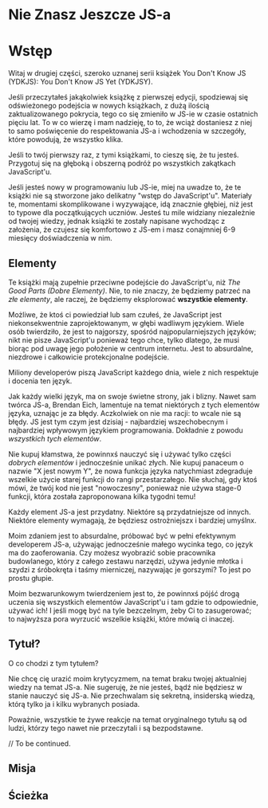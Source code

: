 # Nie Znasz Jeszcze JS-a
# Wstęp

Witaj w drugiej części, szeroko uznanej serii książek You Don't
Know JS (YDKJS): You Don't Know JS Yet (YDKJSY).

Jeśli przeczytałeś jakąkolwiek książkę z pierwszej edycji, spodziewaj się
odświeżonego podejścia w nowych książkach, z dużą ilością zaktualizowanego
pokrycia, tego co się zmieniło w JS-ie w czasie ostatnich pięciu lat.
To w co wierzę i mam nadzieję, to to, że wciąż dostaniesz z niej
to samo poświęcenie do respektowania JS-a i wchodzenia w szczegóły,
które powodują, że wszystko klika.

Jeśli to twój pierwszy raz, z tymi książkami, to cieszę się, że tu jesteś.
Przygotuj się na głęboką i obszerną podróż po wszystkich zakątkach JavaScript'u.

Jeśli jesteś nowy w programowaniu lub JS-ie, miej na uwadze to, że te książki nie
są stworzone jako delikatny "wstęp do JavaScript'u". Materiały te, momentami
skomplikowane i wyzywające, idą znacznie głębiej, niż jest to typowe dla
początkujących uczniów. Jesteś tu mile widziany niezależnie od twojej wiedzy,
jednak książki te zostały napisane wychodząc z założenia, że czujesz się komfortowo
z JS-em i masz conajmniej 6-9 miesięcy doświadczenia w nim.

## Elementy

Te książki mają zupełnie przeciwne podejście do JavaScript'u, niż *The Good Parts
(Dobre Elementy)*. Nie, to nie znaczy, że będziemy patrzeć na *złe elementy*, ale
raczej, że będziemy eksplorować **wszystkie elementy**.

Możliwe, że ktoś ci powiedział lub sam czułeś, że JavaScript jest 
niekonsekwentnie zaprojektowanym, w głębi wadliwym językiem. Wiele osób twierdziło,
że jest to najgorszy, spośród najpopularniejszych języków; nikt nie pisze JavaScript'u
ponieważ tego chce, tylko dlatego, że musi biorąc pod uwagę jego położenie w centrum
internetu. Jest to absurdalne, niezdrowe i całkowicie protekcjonalne podejście.

Miliony developerów piszą JavaScript każdego dnia, wiele z nich respektuje i docenia
ten język.

Jak każdy wielki język, ma on swoje świetne strony, jak i blizny. Nawet sam twórca
JS-a, Brendan Eich, lamentuje na temat niektórych z tych elementów języka,
uznając je za błędy. Aczkolwiek on nie ma racji: to wcale nie są błędy. JS jest
tym czym jest dzisiaj - najbardziej wszechobecnym i najbardziej wpływowym językiem
programowania. Dokładnie z powodu *wszystkich tych elementów*.

Nie kupuj kłamstwa, że powinnxś nauczyć się i używać tylko części
*dobrych elementów* i jednocześnie unikać złych. Nie kupuj panaceum o nazwie
"X jest nowym Y", że nowa funkcja języka natychmiast zdegraduje wszelkie użycie
starej funkcji do rangi przestarzałego. Nie słuchaj, gdy ktoś mówi, że twój kod
nie jest "nowoczesny", ponieważ nie używa stage-0 funkcji, która została
zaproponowana kilka tygodni temu!

Każdy element JS-a jest przydatny. Niektóre są przydatniejsze od innych. Niektóre
elementy wymagają, że będziesz ostrożniejszx i bardziej umyślnx.

Moim zdaniem jest to absurdalne, próbować być w pełni efektywnym developerem JS-a,
używając jednocześnie małego wycinka tego, co język ma do zaoferowania. Czy
możesz wyobrazić sobie pracownika budowlanego, który z całego zestawu narzędzi,
używa jedynie młotka i szydzi z śróbokręta i taśmy mierniczej, nazywając je gorszymi?
To jest po prostu głupie.

Moim bezwarunkowym twierdzeniem jest to, że powinnxś pójść drogą uczenia się wszystkich
elementów JavaScript'u i tam gdzie to odpowiednie, używać ich! I jeśli mogę być
na tyle bezczelnym, żeby Ci to zasugerować; to najwyższa pora wyrzucić wszelkie
książki, które mówią ci inaczej.

## Tytuł?

O co chodzi z tym tytułem?

Nie chcę cię urazić moim krytycyzmem, na temat braku twojej aktualniej wiedzy na
temat JS-a. Nie sugeruję, że nie jesteś, bądź nie będziesz w stanie nauczyć się
JS-a. Nie przechwalam się sekretną, insiderską wiedzą, którą tylko ja i kilku
wybranych posiada.

Poważnie, wszystkie te żywe reakcje na temat oryginalnego tytułu są od ludzi,
którzy tego nawet nie przeczytali i są bezpodstawne.

// To be continued.

## Misja

## Ścieżka

